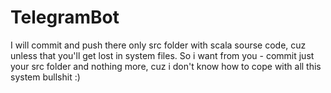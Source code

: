 # TelegramBot
I will commit and push there only src folder with scala sourse code, cuz unless that you'll get lost in system files.
So i want from you - commit just your src folder and nothing more, cuz i don't know how to cope with all this system bullshit :)
